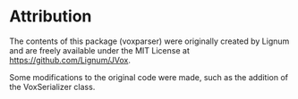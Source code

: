 # Attribution

The contents of this package (voxparser) were originally created by Lignum and are freely
available under the MIT License at https://github.com/Lignum/JVox.

Some modifications to the original code were made, such as the addition of the VoxSerializer
class.